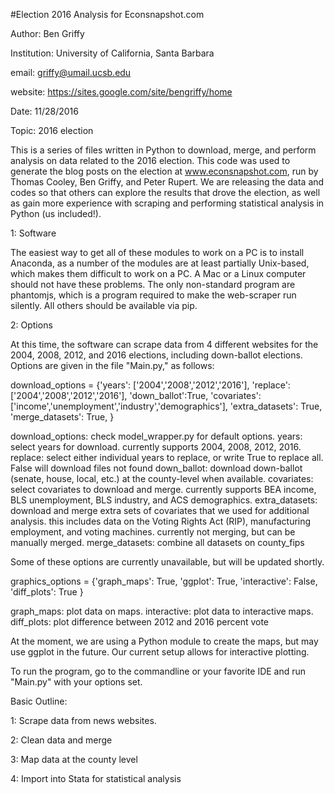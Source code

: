 #Election 2016 Analysis for Econsnapshot.com

Author: Ben Griffy

Institution: University of California, Santa Barbara

email: griffy@umail.ucsb.edu

website: https://sites.google.com/site/bengriffy/home

Date: 11/28/2016

Topic: 2016 election

This is a series of files written in Python to download, merge, and perform analysis on data related to the 2016 election. This code was used to generate the blog posts on the election at www.econsnapshot.com, run by Thomas Cooley, Ben Griffy, and Peter Rupert. We are releasing the data and codes so that others can explore the results that drove the election, as well as gain more experience with scraping and performing statistical analysis in Python (us included!).

1: Software

The easiest way to get all of these modules to work on a PC is to install Anaconda, as a number of the modules are at least partially Unix-based, which makes them difficult to work on a PC. A Mac or a Linux computer should not have these problems. The only non-standard program are phantomjs, which is a program required to make the web-scraper run silently. All others should be available via pip.

2: Options

At this time, the software can scrape data from 4 different websites for the 2004, 2008, 2012, and 2016 elections, including down-ballot elections. Options are given in the file "Main.py," as follows:

download_options = {'years': ['2004','2008','2012','2016'], 'replace': ['2004','2008','2012','2016'],
                    'down_ballot':True, 'covariates': ['income','unemployment','industry','demographics'],
                    'extra_datasets': True, 'merge_datasets': True,
}

download_options: check model_wrapper.py for default options.
years: select years for download. currently supports 2004, 2008, 2012, 2016.
replace: select either individual years to replace, or write True to replace all. False will download files not
found
down_ballot: download down-ballot (senate, house, local, etc.) at the county-level when available.
covariates: select covariates to download and merge. currently supports BEA income, BLS unemployment,
BLS industry, and ACS demographics. 
extra_datasets: download and merge extra sets of covariates that we used for additional analysis. this includes
data on the Voting Rights Act (RIP), manufacturing employment, and voting machines. currently not merging, but can be manually merged.
merge_datasets: combine all datasets on county_fips

Some of these options are currently unavailable, but will be updated shortly.

graphics_options = {'graph_maps': True, 'ggplot': True, 'interactive': False,
                    'diff_plots': True
}

graph_maps: plot data on maps.
interactive: plot data to interactive maps.
diff_plots: plot difference between 2012 and 2016 percent vote

At the moment, we are using a Python module to create the maps, but may use ggplot in the future. Our current setup allows for interactive plotting.

To run the program, go to the commandline or your favorite IDE and run "Main.py" with your options set.

Basic Outline:

1: Scrape data from news websites. 

2: Clean data and merge

3: Map data at the county level

4: Import into Stata for statistical analysis
